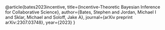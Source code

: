@article{bates2023incentive,
  title={Incentive-Theoretic Bayesian Inference for Collaborative Science},
  author={Bates, Stephen and Jordan, Michael I and Sklar, Michael and Soloff, Jake A},
  journal={arXiv preprint arXiv:2307.03748},
  year={2023}
}
